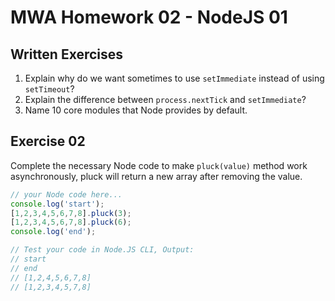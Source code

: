 # MWA Homework 02 - NodeJS 01
## Written Exercises
1. Explain why do we want sometimes to use `setImmediate` instead of using `setTimeout`? 
2. Explain the difference between `process.nextTick` and `setImmediate`?
3. Name 10 core modules that Node provides by default.

## Exercise 02
Complete the necessary Node code to make `pluck(value)` method work asynchronously, pluck will return a new array after removing the value.  
```javascript
// your Node code here...
console.log('start');
[1,2,3,4,5,6,7,8].pluck(3);
[1,2,3,4,5,6,7,8].pluck(6);
console.log('end');

// Test your code in Node.JS CLI, Output:
// start
// end
// [1,2,4,5,6,7,8]
// [1,2,3,4,5,7,8]
```
